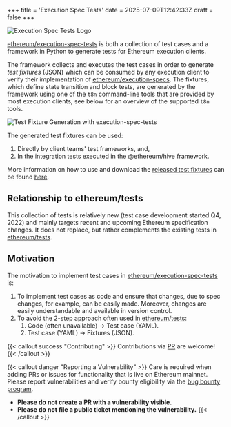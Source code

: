 +++
title = 'Execution Spec Tests'
date = 2025-07-09T12:42:33Z
draft = false
+++

![Execution Spec Tests Logo](/images/main/execution_spec_tests.jpg)

[ethereum/execution-spec-tests](https://github.com/ethereum/execution-spec-tests/) is both a collection of test cases and a framework in Python to generate tests for Ethereum execution clients.

The framework collects and executes the test cases in order to generate _test fixtures_ (JSON) which can be consumed by any execution client to verify their implementation of [ethereum/execution-specs](https://github.com/ethereum/execution-specs). The fixtures, which define state transition and block tests, are generated by the framework using one of the `t8n` command-line tools that are provided by most execution clients, see below for an overview of the supported `t8n` tools.

![Test Fixture Generation with execution-spec-tests](/images/main/fixture-gen-flowchart.png)

The generated test fixtures can be used:

1. Directly by client teams' test frameworks, and,
2. In the integration tests executed in the @ethereum/hive framework.

More information on how to use and download the [released test fixtures](https://github.com/ethereum/execution-spec-tests/releases) can be found [here](running_tests/main.md).

## Relationship to ethereum/tests

This collection of tests is relatively new (test case development started Q4, 2022) and mainly targets recent and upcoming Ethereum specification changes. It does not replace, but rather complements the existing tests in [ethereum/tests](https://github.com/ethereum/tests).

## Motivation

The motivation to implement test cases in [ethereum/execution-spec-tests](https://github.com/ethereum/execution-spec-tests) is:

1. To implement test cases as code and ensure that changes, due to spec changes, for example, can be easily made. Moreover, changes are easily understandable and available in version control.
2. To avoid the 2-step approach often used in [ethereum/tests](https://github.com/ethereum/tests):
    1. Code (often unavailable) -> Test case (YAML).
    2. Test case (YAML) -> Fixtures (JSON).

{{< callout success "Contributing" >}}
Contributions via [PR](https://github.com/ethereum/execution-spec-tests/pulls) are welcome!
{{< /callout >}}

{{< callout danger "Reporting a Vulnerability" >}}
Care is required when adding PRs or issues for functionality that is live on Ethereum mainnet. Please report vulnerabilities and verify bounty eligibility via the [bug bounty program](https://bounty.ethereum.org).
- **Please do not create a PR with a vulnerability visible.**
- **Please do not file a public ticket mentioning the vulnerability.**
{{< /callout >}}
